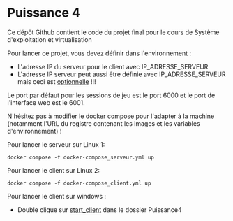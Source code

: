 # Puissance 4

Ce dépôt Github contient le code du projet final pour le cours de Système d'exploitation et virtualisation

Pour lancer ce projet, vous devez définir dans l'environnement :
- L'adresse IP du serveur pour le client avec IP_ADRESSE_SERVEUR
- L'adresse IP serveur peut aussi être définie avec IP_ADRESSE_SERVEUR mais ceci est <ins>optionnelle</ins> !!!

Le port par défaut pour les sessions de jeu est le port 6000 et le port de l'interface web est le 6001.

N'hésitez pas à modifier le docker compose pour l'adapter à la machine (notamment l'URL du registre contenant les
images et les variables d'environnement) !

Pour lancer le serveur sur Linux 1:
```shell
docker compose -f docker-compose_serveur.yml up
```

Pour lancer le client sur Linux 2:
```shell
docker compose -f docker-compose_client.yml up
```

Pour lancer le client sur windows :
- Double clique sur <ins>start_client</ins> dans le dossier Puissance4
